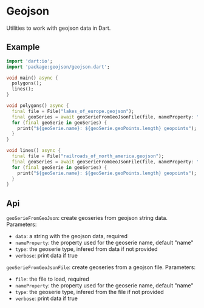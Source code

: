 # Geojson

Utilities to work with geojson data in Dart.

## Example

   ```dart
   import 'dart:io';
   import 'package:geojson/geojson.dart';

   void main() async {
     polygons();
     lines();
   }

   void polygons() async {
     final file = File("lakes_of_europe.geojson");
     final geoSeries = await geoSerieFromGeoJsonFile(file, nameProperty: "label");
     for (final geoSerie in geoSeries) {
       print("${geoSerie.name}: ${geoSerie.geoPoints.length} geopoints");
     }
   }

   void lines() async {
     final file = File("railroads_of_north_america.geojson");
     final geoSeries = await geoSerieFromGeoJsonFile(file, nameProperty: "continent");
     for (final geoSerie in geoSeries) {
       print("${geoSerie.name}: ${geoSerie.geoPoints.length} geopoints");
     }
   }
   ```

## Api

`geoSerieFromGeoJson`: create geoseries from geojson string data. Parameters:

- `data`: a string with the geojson data, required
- `nameProperty`: the property used for the geoserie name, default "name"
- `type`: the geoserie type, infered from data if not provided
- `verbose`: print data if true

`geoSerieFromGeoJsonFile`: create geoseries from a geojson file. Parameters:

- `file`: the file to load, required
- `nameProperty`: the property used for the geoserie name, default "name"
- `type`: the geoserie type, infered from the file if not provided
- `verbose`: print data if true
